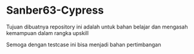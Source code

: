 # Sanber63-Cypress
Tujuan dibuatnya repository ini adalah untuk bahan belajar dan mengasah kemampuan dalam rangka upskill

Semoga dengan testcase ini bisa menjadi bahan pertimbangan